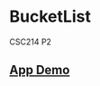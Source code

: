 # BucketList
CSC214 P2
## [App Demo](https://github.com/eeeemily/BucketList/blob/main/BucketList.gif)
